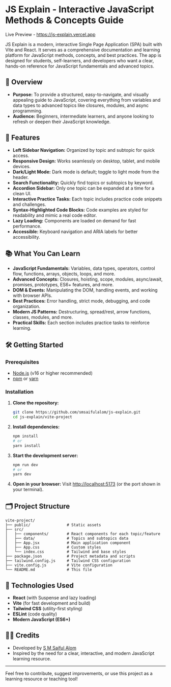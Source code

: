 # JS Explain - Interactive JavaScript Methods & Concepts Guide

Live Preview - https://js-explain.vercel.app

JS Explain is a modern, interactive Single Page Application (SPA) built with Vite and React. It serves as a comprehensive documentation and learning platform for JavaScript methods, concepts, and best practices. The app is designed for students, self-learners, and developers who want a clear, hands-on reference for JavaScript fundamentals and advanced topics.

## 🌟 Overview

- **Purpose:** To provide a structured, easy-to-navigate, and visually appealing guide to JavaScript, covering everything from variables and data types to advanced topics like closures, modules, and async programming.
- **Audience:** Beginners, intermediate learners, and anyone looking to refresh or deepen their JavaScript knowledge.

## 🚀 Features

- **Left Sidebar Navigation:** Organized by topic and subtopic for quick access.
- **Responsive Design:** Works seamlessly on desktop, tablet, and mobile devices.
- **Dark/Light Mode:** Dark mode is default; toggle to light mode from the header.
- **Search Functionality:** Quickly find topics or subtopics by keyword.
- **Accordion Sidebar:** Only one topic can be expanded at a time for a clean UI.
- **Interactive Practice Tasks:** Each topic includes practice code snippets and challenges.
- **Syntax-Highlighted Code Blocks:** Code examples are styled for readability and mimic a real code editor.
- **Lazy Loading:** Components are loaded on demand for fast performance.
- **Accessible:** Keyboard navigation and ARIA labels for better accessibility.

## 📚 What You Can Learn

- **JavaScript Fundamentals:** Variables, data types, operators, control flow, functions, arrays, objects, loops, and more.
- **Advanced Concepts:** Closures, hoisting, scope, modules, async/await, promises, prototypes, ES6+ features, and more.
- **DOM & Events:** Manipulating the DOM, handling events, and working with browser APIs.
- **Best Practices:** Error handling, strict mode, debugging, and code organization.
- **Modern JS Patterns:** Destructuring, spread/rest, arrow functions, classes, modules, and more.
- **Practical Skills:** Each section includes practice tasks to reinforce learning.

## 🛠️ Getting Started

### Prerequisites

- [Node.js](https://nodejs.org/) (v16 or higher recommended)
- [npm](https://www.npmjs.com/) or [yarn](https://yarnpkg.com/)

### Installation

1. **Clone the repository:**
   ```bash
   git clone https://github.com/smsaifulalom/js-explain.git
   cd js-explain/vite-project
   ```
2. **Install dependencies:**
   ```bash
   npm install
   # or
   yarn install
   ```
3. **Start the development server:**
   ```bash
   npm run dev
   # or
   yarn dev
   ```
4. **Open in your browser:**
   Visit [http://localhost:5173](http://localhost:5173) (or the port shown in your terminal).

## 🗂️ Project Structure

```
vite-project/
├── public/                # Static assets
├── src/
│   ├── components/        # React components for each topic/feature
│   ├── data/              # Topics and subtopics data
│   ├── App.jsx            # Main application component
│   ├── App.css            # Custom styles
│   └── index.css          # Tailwind and base styles
├── package.json           # Project metadata and scripts
├── tailwind.config.js     # Tailwind CSS configuration
├── vite.config.js         # Vite configuration
└── README.md              # This file
```

## 🧰 Technologies Used

- **React** (with Suspense and lazy loading)
- **Vite** (for fast development and build)
- **Tailwind CSS** (utility-first styling)
- **ESLint** (code quality)
- **Modern JavaScript (ES6+)**

## 👨‍💻 Credits

- Developed by [S M Saiful Alom](https://www.linkedin.com/in/smsaifulalom/)
- Inspired by the need for a clear, interactive, and modern JavaScript learning resource.

---

Feel free to contribute, suggest improvements, or use this project as a learning resource or teaching tool!
